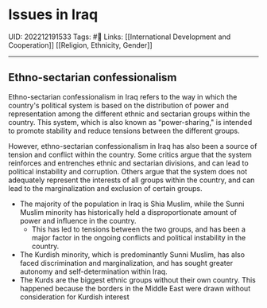 # Issues in Iraq
UID: 202212191533
Tags: #🌱 
Links: [[International Development and Cooperation]] [[Religion, Ethnicity, Gender]]

---
## Ethno-sectarian confessionalism
Ethno-sectarian confessionalism in Iraq refers to the way in which the country's political system is based on the distribution of power and representation among the different ethnic and sectarian groups within the country. This system, which is also known as "power-sharing," is intended to promote stability and reduce tensions between the different groups.

However, ethno-sectarian confessionalism in Iraq has also been a source of tension and conflict within the country. Some critics argue that the system reinforces and entrenches ethnic and sectarian divisions, and can lead to political instability and corruption. Others argue that the system does not adequately represent the interests of all groups within the country, and can lead to the marginalization and exclusion of certain groups.

- The majority of the population in Iraq is Shia Muslim, while the Sunni Muslim minority has historically held a disproportionate amount of power and influence in the country.
	- This has led to tensions between the two groups, and has been a major factor in the ongoing conflicts and political instability in the country.
- The Kurdish minority, which is predominantly Sunni Muslim, has also faced discrimination and marginalization, and has sought greater autonomy and self-determination within Iraq.
- The Kurds are the biggest ethnic groups without their own country. This happened because the borders in the Middle East were drawn without consideration for Kurdish interest
